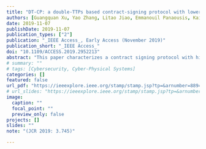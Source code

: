 ```yaml
---
title: "DT-CP: a double-TTPs based contract-signing protocol with lower computational cost"
authors: [Guangquan Xu, Yao Zhang, Litao Jiao, Emmanouil Panaousis, Kaitai Liang, Hao Wang, Xiaotong Li]
date: 2019-11-07
publishDate: 2019-11-07
publication_types: ["2"]
publication: "_IEEE Access_, Early Access (November 2019)"
publication_short: "_IEEE Access_"
doi: "10.1109/ACCESS.2019.2952213"
abstract: "This paper characterizes a contract signing protocol with high efficiency in Internet of Things. Recent studies show that existing contract-signing protocols can achieve abuse-freeness and resist inference attack, but cannot meet the high-efficiency and convenience requirement of the future Internet of things applications. To solve this problem, we propose a novel contract-signing protocol. Our proposed protocol includes two main parts: 1) we use the partial public key of the sender, instead of the zero-knowledge protocol, to verify the intermediate result; 2) we employ two independent Trusted Third Parties (TTPs) to prevent the honest-but-curious TTP. Our analysis shows that our double TTP protocol can not only result in lower computational cost, but also can achieve abuse-freeness with trapdoor commitment scheme. In a word, our proposed scheme performs better than the state of the art in terms of four metrics: encryption time, number of exponentiations, data to be exchanged and exchange steps in one round contract-signing."
# summary: ""
# tags: [Cybersecurity, Cyber-Physical Systems]
categories: []
featured: false
url_pdf: "https://ieeexplore.ieee.org/stamp/stamp.jsp?tp=&arnumber=8894107"
# url_slides: "https://ieeexplore.ieee.org/stamp/stamp.jsp?tp=&arnumber=8894107"
image:
  caption: ""
  focal_point: ""
  preview_only: false
projects: []
slides: ""
note: "(JCR 2019: 3.745)"

---
```

